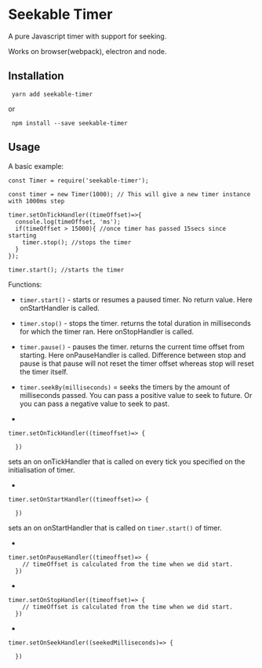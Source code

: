 # Seekable Timer

A pure Javascript timer with support for seeking.

Works on browser(webpack), electron and node.

## Installation
```
 yarn add seekable-timer
```
or
```
 npm install --save seekable-timer
```

## Usage
A basic example:

```
const Timer = require('seekable-timer');

const timer = new Timer(1000); // This will give a new timer instance with 1000ms step

timer.setOnTickHandler((timeOffset)=>{
  console.log(timeOffset, 'ms');
  if(timeOffset > 15000){ //once timer has passed 15secs since starting
    timer.stop(); //stops the timer
  }
});

timer.start(); //starts the timer
```


Functions:

- `timer.start()` - starts or resumes a paused timer. No return value. Here onStartHandler is called.
- `timer.stop()` - stops the timer. returns the total duration in milliseconds for which the timer ran. Here onStopHandler is called.
- `timer.pause()` - pauses the timer. returns the current time offset from starting. Here onPauseHandler is called.
Difference between stop and pause is that pause will not reset the timer offset whereas stop will reset the timer itself.
- `timer.seekBy(milliseconds)` = seeks the timers by the amount of milliseconds passed. You can pass a positive value to seek to future. Or you can pass a negative value to seek to past.

- 
```
timer.setOnTickHandler((timeoffset)=> {

  })
```
sets an on onTickHandler that is called on every tick you specified on the initialisation of timer.

- 
```
timer.setOnStartHandler((timeoffset)=> {

  })
```
sets an on onStartHandler that is called on `timer.start()` of timer.

- 
```
timer.setOnPauseHandler((timeoffset)=> {
    // timeOffset is calculated from the time when we did start.
  })
```
- 
```
timer.setOnStopHandler((timeoffset)=> {
    // timeOffset is calculated from the time when we did start.
  })
```
- 
```
timer.setOnSeekHandler((seekedMilliseconds)=> {

  })
```
